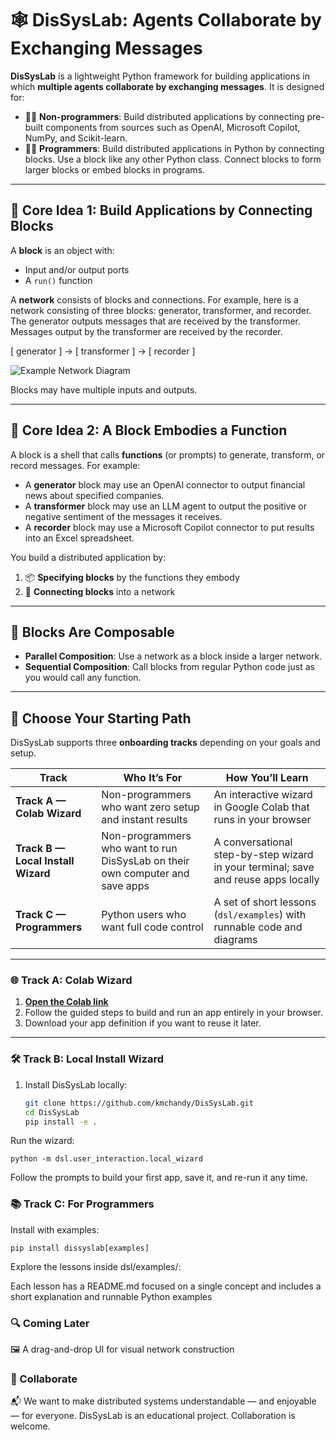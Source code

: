 # 🕸️ DisSysLab: Agents Collaborate by Exchanging Messages

**DisSysLab** is a lightweight Python framework for building applications in which **multiple agents collaborate by exchanging messages**. It is designed for:

- 🧑‍🎓 **Non-programmers**: Build distributed applications by connecting pre-built components from sources such as OpenAI, Microsoft Copilot, NumPy, and Scikit-learn.  
- 🧑‍💻 **Programmers**: Build distributed applications in Python by connecting blocks. Use a block like any other Python class. Connect blocks to form larger blocks or embed blocks in programs.

---

## 🔧 Core Idea 1: Build Applications by Connecting Blocks

A **block** is an object with:

- Input and/or output ports  
- A `run()` function  

A **network** consists of blocks and connections. For example, here is a network consisting of three blocks: generator, transformer, and recorder. The generator outputs messages that are received by the transformer. Messages output by the transformer are received by the recorder.

[ generator ] → [ transformer ] → [ recorder ]


![Example Network Diagram](docs/images/simple_network.png)

Blocks may have multiple inputs and outputs.

---

## 🔧 Core Idea 2: A Block Embodies a Function

A block is a shell that calls **functions** (or prompts) to generate, transform, or record messages. For example:

- A **generator** block may use an OpenAI connector to output financial news about specified companies.  
- A **transformer** block may use an LLM agent to output the positive or negative sentiment of the messages it receives.  
- A **recorder** block may use a Microsoft Copilot connector to put results into an Excel spreadsheet.

You build a distributed application by:

1. 📦 **Specifying blocks** by the functions they embody  
2. 🔗 **Connecting blocks** into a network  

---

## 🧩 Blocks Are Composable

- **Parallel Composition**: Use a network as a block inside a larger network.  
- **Sequential Composition**: Call blocks from regular Python code just as you would call any function.

---

## 🚦 Choose Your Starting Path

DisSysLab supports three **onboarding tracks** depending on your goals and setup.

| Track | Who It’s For | How You’ll Learn |
|-------|--------------|------------------|
| **Track A — Colab Wizard** | Non-programmers who want zero setup and instant results | An interactive wizard in Google Colab that runs in your browser |
| **Track B — Local Install Wizard** | Non-programmers who want to run DisSysLab on their own computer and save apps | A conversational step-by-step wizard in your terminal; save and reuse apps locally |
| **Track C — Programmers** | Python users who want full code control | A set of short lessons (`dsl/examples`) with runnable code and diagrams |

---

### 🌐 Track A: Colab Wizard

1. **[Open the Colab link](INSERT-COLAB-LINK-HERE)**  
2. Follow the guided steps to build and run an app entirely in your browser.  
3. Download your app definition if you want to reuse it later.

---

### 🛠 Track B: Local Install Wizard

1. Install DisSysLab locally:  
   ```bash
   git clone https://github.com/kmchandy/DisSysLab.git
   cd DisSysLab
   pip install -e .
   ```
Run the wizard:
```
python -m dsl.user_interaction.local_wizard
```
Follow the prompts to build your first app, save it, and re-run it any time.

### 📚 Track C: For Programmers
Install with examples:
```
pip install dissyslab[examples]
```
Explore the lessons inside dsl/examples/:

Each lesson has a README.md focused on a single concept and includes a short explanation and runnable Python examples

### 🔍 Coming Later
🖼️ A drag-and-drop UI for visual network construction

### 🤝 Collaborate
📬 We want to make distributed systems understandable — and enjoyable — for everyone.
DisSysLab is an educational project. Collaboration is welcome.